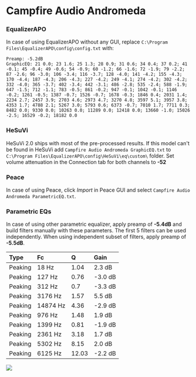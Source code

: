 # Campfire Audio Andromeda

### EqualizerAPO
In case of using EqualizerAPO without any GUI, replace `C:\Program Files\EqualizerAPO\config\config.txt`
with:
```
Preamp: -5.2dB
GraphicEQ: 21 0.0; 23 1.6; 25 1.3; 28 0.9; 31 0.6; 34 0.4; 37 0.2; 41 -0.1; 45 -0.4; 49 -0.6; 54 -0.9; 60 -1.2; 66 -1.6; 72 -1.9; 79 -2.2; 87 -2.6; 96 -3.0; 106 -3.4; 116 -3.7; 128 -4.0; 141 -4.2; 155 -4.3; 170 -4.4; 187 -4.3; 206 -4.3; 227 -4.2; 249 -4.1; 274 -4.2; 302 -4.2; 332 -4.0; 365 -3.7; 402 -3.4; 442 -3.1; 486 -2.8; 535 -2.4; 588 -1.9; 647 -1.5; 712 -1.1; 783 -0.5; 861 -0.2; 947 -0.1; 1042 -0.1; 1146 -0.2; 1261 -0.5; 1387 -0.7; 1526 -0.7; 1678 -0.3; 1846 0.4; 2031 1.4; 2234 2.7; 2457 3.9; 2703 4.6; 2973 4.7; 3270 4.8; 3597 5.1; 3957 3.8; 4353 1.7; 4788 2.1; 5267 3.0; 5793 0.6; 6373 -0.7; 7010 1.7; 7711 0.3; 8482 0.0; 9330 0.0; 10263 0.0; 11289 0.0; 12418 0.0; 13660 -1.0; 15026 -2.5; 16529 -0.2; 18182 0.0
```

### HeSuVi
HeSuVi 2.0 ships with most of the pre-processed results. If this model can't be found in HeSuVi add
`Campfire Audio Andromeda GraphicEQ.txt` to `C:\Program Files\EqualizerAPO\config\HeSuVi\eq\custom\` folder.
Set volume attenuation in the Connection tab for both channels to **-52**

### Peace
In case of using Peace, click *Import* in Peace GUI and select `Campfire Audio Andromeda ParametricEQ.txt`.

### Parametric EQs
In case of using other parametric equalizer, apply preamp of **-5.4dB** and build filters manually
with these parameters. The first 5 filters can be used independently.
When using independent subset of filters, apply preamp of **-5.5dB**.

| Type    | Fc       |     Q | Gain    |
|:--------|:---------|:------|:--------|
| Peaking | 18 Hz    |  1.04 | 2.3 dB  |
| Peaking | 127 Hz   |  0.76 | -3.0 dB |
| Peaking | 312 Hz   |  0.7  | -3.3 dB |
| Peaking | 3176 Hz  |  1.57 | 5.5 dB  |
| Peaking | 14874 Hz |  4.36 | -2.9 dB |
| Peaking | 976 Hz   |  1.48 | 1.9 dB  |
| Peaking | 1399 Hz  |  0.81 | -1.9 dB |
| Peaking | 2361 Hz  |  3.18 | 1.7 dB  |
| Peaking | 5302 Hz  |  8.15 | 2.0 dB  |
| Peaking | 6125 Hz  | 12.03 | -2.2 dB |

![](https://raw.githubusercontent.com/jaakkopasanen/AutoEq/master/results/oratory1990/usound/Campfire%20Audio%20Andromeda/Campfire%20Audio%20Andromeda.png)